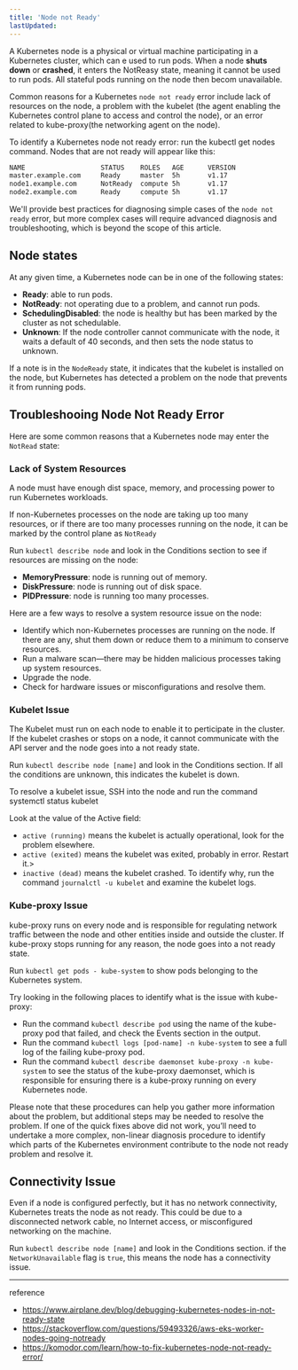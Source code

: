 ```yaml
---
title: 'Node not Ready'
lastUpdated: 
---
```


A Kubernetes node is a physical or virtual machine participating in a Kubernetes cluster, which can e used to run pods. When a node **shuts down** or **crashed**, it enters the NotReasy state, meaning it cannot be used to run pods. All stateful pods running on the node then becom unavailable.

Common reasons for a Kubernetes `node not ready` error include lack of resources on the node, a problem with the kubelet (the agent enabling the Kubernetes control plane to access and control the node), or an error related to kube-proxy(the networking agent on the node).

To identify a Kubernetes node not ready error: run the kubectl get nodes command. Nodes that are not ready will appear like this:

```bash
NAME                   STATUS    ROLES   AGE      VERSION
master.example.com     Ready     master  5h       v1.17
node1.example.com      NotReady  compute 5h       v1.17
node2.example.com      Ready     compute 5h       v1.17
```

We'll provide best practices for diagnosing simple cases of the `node not ready` error, but more complex cases will require advanced diagnosis and troubleshooting, which is beyond the scope of this article.

## Node states

At any given time, a Kubernetes node can be in one of the following states:

- **Ready**: able to run pods.
- **NotReady**: not operating due to a problem, and cannot run pods.
- **SchedulingDisabled**: the node is healthy but has been marked by the cluster as not schedulable.
- **Unknown**: If the node controller cannot communicate with the node, it waits a default of 40 seconds, and then sets the node status to unknown.

If a note is in the `NodeReady` state, it indicates that the kubelet is installed on the node, but Kubernetes has detected a problem on the node that prevents it from running pods.

## Troubleshooing Node Not Ready Error

Here are some common reasons that a Kubernetes node may enter the `NotRead` state:

### Lack of System Resources

A node must have enough dist space, memory, and processing power to run Kubernetes workloads.

If non-Kubernetes processes on the node are taking up too many resources, or if there are too many processes running on the node, it can be marked by the control plane as `NotReady`

Run `kubectl describe node` and look in the Conditions section to see if resources are missing on the node:
- **MemoryPressure**: node is running out of memory.
- **DiskPressure**: node is running out of disk space.
- **PIDPressure**: node is running too many processes.
  
Here are a few ways to resolve a system resource issue on the node:

- Identify which non-Kubernetes processes are running on the node. If there are any, shut them down or reduce them to a minimum to conserve resources.
- Run a malware scan—there may be hidden malicious processes taking up system resources.
- Upgrade the node.
- Check for hardware issues or misconfigurations and resolve them.

### Kubelet Issue

The Kubelet must run on each node to enable it to perticipate in the cluster. If the kubelet crashes or stops on a node, it cannot communicate with the API server and the node goes into a not ready state.

Run `kubectl describe node [name]` and look in the Conditions section. If all the conditions are unknown, this indicates the kubelet is down.

To resolve a kubelet issue, SSH into the node and run the command systemctl status kubelet

Look at the value of the Active field:

- `active (running)` means the kubelet is actually operational, look for the problem elsewhere.
- `active (exited)` means the kubelet was exited, probably in error. Restart it.>
- `inactive (dead)` means the kubelet crashed. To identify why, run the command `journalctl -u kubelet` and examine the kubelet logs.

### Kube-proxy Issue

kube-proxy runs on every node and is responsible for regulating network traffic between the node and other entities inside and outside the cluster. If kube-proxy stops running for any reason, the node goes into a not ready state.

Run `kubectl get pods - kube-system` to show pods belonging to the Kubernetes system.

Try looking in the following places to identify what is the issue with kube-proxy:

- Run the command `kubectl describe pod` using the name of the kube-proxy pod that failed, and check the Events section in the output.
- Run the command `kubectl logs [pod-name] -n kube-system` to see a full log of the failing kube-proxy pod.
- Run the command `kubectl describe daemonset kube-proxy -n kube-system` to see the status of the kube-proxy daemonset, which is responsible for ensuring there is a kube-proxy running on every Kubernetes node.
  
Please note that these procedures can help you gather more information about the problem, but additional steps may be needed to resolve the problem. If one of the quick fixes above did not work, you’ll need to undertake a more complex, non-linear diagnosis procedure to identify which parts of the Kubernetes environment contribute to the node not ready problem and resolve it.

## Connectivity Issue

Even if a node is configured perfectly, but it has no network connectivity, Kubernetes treats the node as not ready. This could be due to a disconnected network cable, no Internet access, or misconfigured networking on the machine.

Run `kubectl describe node [name]` and look in the Conditions section. if the `NetworkUnavailable` flag is `true`, this means the node has a connectivity issue.

---
reference
- https://www.airplane.dev/blog/debugging-kubernetes-nodes-in-not-ready-state
- https://stackoverflow.com/questions/59493326/aws-eks-worker-nodes-going-notready
- https://komodor.com/learn/how-to-fix-kubernetes-node-not-ready-error/